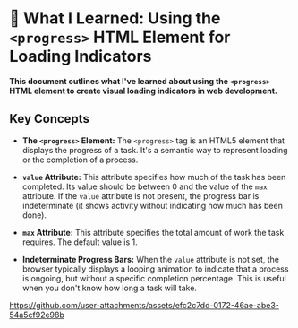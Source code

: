 # 🎂 What I Learned: Using the `<progress>` HTML Element for Loading Indicators

**This document outlines what I've learned about using the `<progress>` HTML element to create visual loading indicators in web development.**

## Key Concepts

* **The `<progress>` Element:** The `<progress>` tag is an HTML5 element that displays the progress of a task. It's a semantic way to represent loading or the completion of a process.

* **`value` Attribute:** This attribute specifies how much of the task has been completed. Its value should be between 0 and the value of the `max` attribute. If the `value` attribute is not present, the progress bar is indeterminate (it shows activity without indicating how much has been done).

* **`max` Attribute:** This attribute specifies the total amount of work the task requires. The default value is 1.

* **Indeterminate Progress Bars:** When the `value` attribute is not set, the browser typically displays a looping animation to indicate that a process is ongoing, but without a specific completion percentage. This is useful when you don't know how long a task will take.

https://github.com/user-attachments/assets/efc2c7dd-0172-46ae-abe3-54a5cf92e98b

















